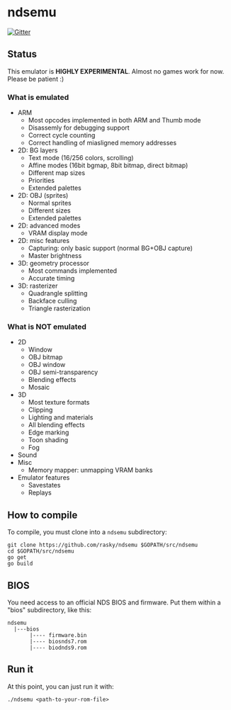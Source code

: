 # ndsemu

[![Gitter](https://badges.gitter.im/Join%20Chat.svg)](https://gitter.im/rasky/ndsemu?utm_source=badge&utm_medium=badge&utm_campaign=pr-badge&utm_content=badge)

## Status

This emulator is **HIGHLY EXPERIMENTAL**. Almost no games work for now. Please be patient :)

### What is emulated

 * ARM
   * Most opcodes implemented in both ARM and Thumb mode
   * Disassemly for debugging support
   * Correct cycle counting
   * Correct handling of miasligned memory addresses
 * 2D: BG layers
   * Text mode (16/256 colors, scrolling)
   * Affine modes (16bit bgmap, 8bit bitmap, direct bitmap)
   * Different map sizes
   * Priorities
   * Extended palettes
 * 2D: OBJ (sprites)
   * Normal sprites
   * Different sizes
   * Extended palettes
 * 2D: advanced modes
   * VRAM display mode
 * 2D: misc features
   * Capturing: only basic support (normal BG+OBJ capture)
   * Master brightness
 * 3D: geometry processor
   * Most commands implemented
   * Accurate timing
 * 3D: rasterizer
   * Quadrangle splitting
   * Backface culling
   * Triangle rasterization

### What is NOT emulated

 * 2D
   * Window
   * OBJ bitmap
   * OBJ window
   * OBJ semi-transparency
   * Blending effects
   * Mosaic
 * 3D
   * Most texture formats
   * Clipping
   * Lighting and materials
   * All blending effects
   * Edge marking
   * Toon shading
   * Fog
 * Sound
 * Misc
   * Memory mapper: unmapping VRAM banks
 * Emulator features
   * Savestates
   * Replays

## How to compile

To compile, you must clone into a `ndsemu` subdirectory:

    git clone https://github.com/rasky/ndsemu $GOPATH/src/ndsemu
    cd $GOPATH/src/ndsemu
    go get
    go build

## BIOS

You need access to an official NDS BIOS and firmware. Put them within a "bios" subdirectory, like this:

    ndsemu
      |---bios
           |---- firmware.bin
           |---- biosnds7.rom
           |---- biodnds9.rom

## Run it

At this point, you can just run it with:

    ./ndsemu <path-to-your-rom-file>


